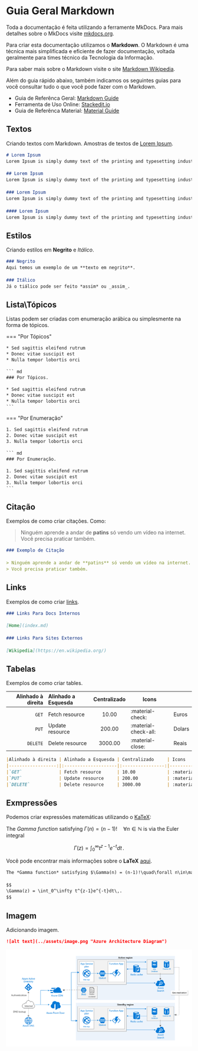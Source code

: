 # Guia Geral Markdown

Toda a documentação é feita utilizando a ferramente MkDocs. Para mais detalhes sobre o MkDocs visite [mkdocs.org](https://mkdocs.org).

Para criar esta documentação utilizamos o **Markdown**. O Markdown é uma técnica mais simplificada e eficiente de fazer 
documentação, voltada geralmente para times técnico da Tecnologia da Informação. 

Para saber mais sobre o Markdown visite o site [Markdown Wikipedia](https://en.wikipedia.org/wiki/Markdown).

Além do guia rápido abaixo, também indicamos os seguintes guias para você consultar tudo o que você pode fazer com o 
Markdown.

* Guia de Referênca Geral: [Markdown Guide](https://www.markdownguide.org/basic-syntax/)
* Ferramenta de Uso Online: [Stackedit.io](https://stackedit.io/app#)
* Guia de Referênca Material: [Material Guide](https://squidfunk.github.io/mkdocs-material/reference/)


## Textos

Criando textos com Markdown. Amostras de textos de [Lorem Ipsum](https://www.lipsum.com/).

``` md
# Lorem Ipsum
Lorem Ipsum is simply dummy text of the printing and typesetting industry.

## Lorem Ipsum
Lorem Ipsum is simply dummy text of the printing and typesetting industry.

### Lorem Ipsum
Lorem Ipsum is simply dummy text of the printing and typesetting industry.

#### Lorem Ipsum
Lorem Ipsum is simply dummy text of the printing and typesetting industry.
```


## Estilos

Criando estilos em **Negrito** e *Itálico*. 

``` md
### Negrito
Aqui temos um exemplo de um **texto em negrito**.

### Itálico
Já o tiálico pode ser feito *assim* ou _assim_.
```


## Lista\Tópicos

Listas podem ser criadas com enumeração arábica ou simplesmente na forma de tópicos.

=== "Por Tópicos"

    * Sed sagittis eleifend rutrum
    * Donec vitae suscipit est
    * Nulla tempor lobortis orci

    ``` md
    ### Por Tópicos.
    
    * Sed sagittis eleifend rutrum
    * Donec vitae suscipit est
    * Nulla tempor lobortis orci
    ```

=== "Por Enumeração"

    1. Sed sagittis eleifend rutrum
    2. Donec vitae suscipit est
    3. Nulla tempor lobortis orci

    ``` md
    ### Por Enumeração.
    
    1. Sed sagittis eleifend rutrum
    2. Donec vitae suscipit est
    3. Nulla tempor lobortis orci
    ```


## Citação

Exemplos de como criar citações. Como:

> Ninguém aprende a andar de **patins** só vendo um vídeo na internet.
> Você precisa praticar também.

``` md
### Exemplo de Citação

> Ninguém aprende a andar de **patins** só vendo um vídeo na internet.
> Você precisa praticar também.
```


## Links

Exemplos de como criar [links](https://www.markdownguide.org/basic-syntax/#links).

``` md
### Links Para Docs Internos

[Home](index.md)

### Links Para Sites Externos

[Wikipedia](https://en.wikipedia.org/)
```


## Tabelas

Exemplos de como criar tables.

|Alinhado à direita | Alinhado a Esquesda | Centralizado     | Icons                |         |
|------------------:|:--------------------|:----------------:|----------------------|---------|
|`GET`              | Fetch resource      | 10.00            | :material-check:     | Euros   |
|`PUT`              | Update resource     | 200.00           | :material-check-all: | Dolars  |
|`DELETE`           | Delete resource     | 3000.00          | :material-close:     | Reais   |

``` md
|Alinhado à direita | Alinhado a Esquesda | Centralizado     | Icons                |         |
|------------------:|:--------------------|:----------------:|----------------------|---------|
|`GET`              | Fetch resource      | 10.00            | :material-check:     | Euros   |
|`PUT`              | Update resource     | 200.00           | :material-check-all: | Dolars  |
|`DELETE`           | Delete resource     | 3000.00          | :material-close:     | Reais   |
```


## Exmpressões

Podemos criar expressões matemáticas utilizando o [KaTeX](https://khan.github.io/KaTeX/):

The *Gamma function* satisfying $\Gamma(n) = (n-1)!\quad\forall n\in\mathbb N$ is via the Euler integral

$$
\Gamma(z) = \int_0^\infty t^{z-1}e^{-t}dt\,.
$$

Você pode encontrar mais informações sobre o  **LaTeX** [aqui](http://meta.math.stackexchange.com/questions/5020/mathjax-basic-tutorial-and-quick-reference).

``` md
The *Gamma function* satisfying $\Gamma(n) = (n-1)!\quad\forall n\in\mathbb N$ is via the Euler integral

$$
\Gamma(z) = \int_0^\infty t^{z-1}e^{-t}dt\,.
$$
```

## Imagem

Adicionando imagem.

``` md
![alt text](../assets/image.png "Azure Architecture Diagram")
```

![alt text](../assets/image.png "Azure Architecture Diagram")

